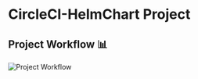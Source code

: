 # CircleCI-HelmChart Project


## Project Workflow 📊
![Project Workflow](https://i.ibb.co/2SVJgMF/Git-Python-DBroject-drawio-1.png)
